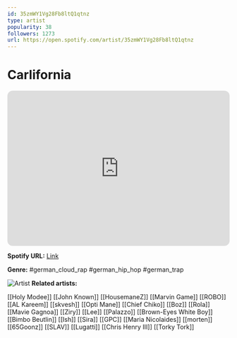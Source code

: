 ```yaml
---
id: 35zmWY1Vg28Fb8ltQ1qtnz
type: artist
popularity: 38
followers: 1273
url: https://open.spotify.com/artist/35zmWY1Vg28Fb8ltQ1qtnz
---
```

# Carlifornia

<iframe style="border-radius:12px" src="https://open.spotify.com/embed/artist/35zmWY1Vg28Fb8ltQ1qtnz" width="100%" height="352" frameBorder="0" allowfullscreen="" allow="autoplay; clipboard-write; encrypted-media; fullscreen; picture-in-picture" loading="lazy"></iframe>

**Spotify URL:** [Link](https://open.spotify.com/artist/35zmWY1Vg28Fb8ltQ1qtnz)

**Genre:**  #german_cloud_rap #german_hip_hop #german_trap

![Artist](https://i.scdn.co/image/ab6761610000e5eb50195e1d0e206bbc64c9e94f)
**Related artists:**

[[Holy Modee]]
[[John Known]]
[[HousemaneZ]]
[[Marvin Game]]
[[ROBO]]
[[AL Kareem]]
[[skvesh]]
[[Opti Mane]]
[[Chief Chiko]]
[[Boz]]
[[Rola]]
[[Mavie Gagnoa]]
[[Ziry]]
[[Lee]]
[[Palazzo]]
[[Brown-Eyes White Boy]]
[[Bimbo Beutlin]]
[[Ish]]
[[Sira]]
[[GPC]]
[[Maria Nicolaides]]
[[morten]]
[[65Goonz]]
[[SLAV]]
[[Lugatti]]
[[Chris Henry III]]
[[Torky Tork]]
